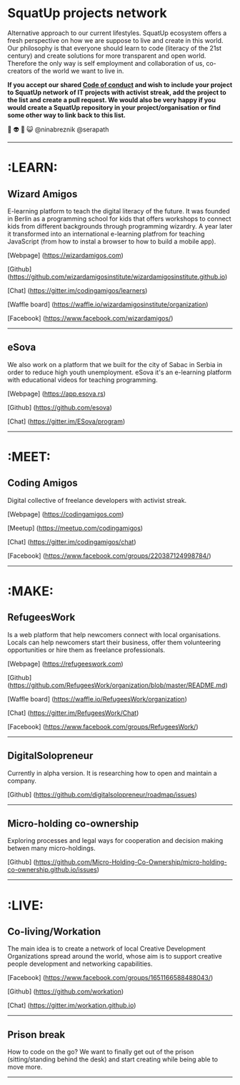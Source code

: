 # SquatUp projects network

Alternative approach to our current lifestyles. SquatUp ecosystem offers a fresh perspective on how we are suppose to live and create in this world.
Our philosophy is that everyone should learn to code (literacy of the 21st century) and create solutions for more transparent and open world. Therefore the only way is self employment and collaboration of us, co-creators of the world we want to live in.

**If you accept our shared [Code of conduct](http://berlincodeofconduct.org/) and wish to include your project to SquatUp network of IT projects with activist streak, add the project to the list and create a pull request. We would also be very happy if you would create a SquatUp repository in your project/organisation or find some other way to link back to this list.**

👻 👽 🤖 😺
@ninabreznik
@serapath

---

# :LEARN:

## Wizard Amigos
E-learning platform to teach the digital literacy of the future. It was founded in Berlin as a programming school for kids that offers workshops to connect kids from different backgrounds through programming wizardry. A year later it transformed into an international e-learning platfrom for teaching JavaScript (from how to instal a browser to how to build a mobile app).

[Webpage] (https://wizardamigos.com)

[Github] (https://github.com/wizardamigosinstitute/wizardamigosinstitute.github.io)

[Chat] (https://gitter.im/codingamigos/learners)

[Waffle board] (https://waffle.io/wizardamigosinstitute/organization)

[Facebook] (https://www.facebook.com/wizardamigos/)

---

## eSova
We also work on a platform that we built for the city of Sabac in Serbia in order to reduce high youth unemployment. eSova it's an e-learning platform with educational videos for teaching programming. 

[Webpage] (https://app.esova.rs)

[Github] (https://github.com/esova)

[Chat] (https://gitter.im/ESova/program)

---

# :MEET:


## Coding Amigos
Digital collective of freelance developers with activist streak.

[Webpage] (https://codingamigos.com)

[Meetup] (https://meetup.com/codingamigos)

[Chat] (https://gitter.im/codingamigos/chat)

[Facebook] (https://www.facebook.com/groups/220387124998784/)

---

# :MAKE:

## RefugeesWork
Is a web platform that help newcomers connect with local organisations.  Locals can help newcomers start their business, offer them volunteering opportunities or hire them as freelance professionals.

[Webpage] (https://refugeeswork.com)

[Github] (https://github.com/RefugeesWork/organization/blob/master/README.md)

[Waffle board] (https://waffle.io/RefugeesWork/organization)

[Chat] (https://gitter.im/RefugeesWork/Chat)

[Facebook] (https://www.facebook.com/groups/RefugeesWork/)

---

## DigitalSolopreneur
Currently in alpha version. It is researching how to open and maintain a company.

[Github] (https://github.com/digitalsolopreneur/roadmap/issues)

---

## Micro-holding co-ownership
Exploring processes and legal ways for cooperation and decision making betwen many micro-holdings.

[Github] (https://github.com/Micro-Holding-Co-Ownership/micro-holding-co-ownership.github.io/issues)

---

# :LIVE:

## Co-living/Workation 
The main idea is to create a network of local Creative Development Organizations spread around the world, whose aim is to support creative people development and networking capabilities.

[Facebook] (https://www.facebook.com/groups/1651166588488043/)

[Github] (https://github.com/workation)

[Chat] (https://gitter.im/workation.github.io)

---

## Prison break
How to code on the go? We want to finally get out of the prison (sitting/standing behind the desk) and start creating while being able to move more. 

---
